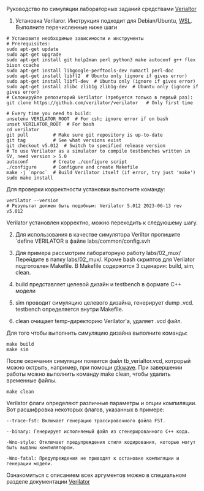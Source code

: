 
Руководство по симуляции лабораторных заданий средствами [Verialtor](https://www.veripool.org/verilator/)

1. Установка Verilaror. Инструкция подходит для Debian/Ubuntu, [WSL](https://learn.microsoft.com/en-us/windows/wsl/install). Выполните перечисленные ниже шаги

```
# Установите необходимые зависимости и инструменты
# Prerequisites:
sudo apt-get update
sudo apt-get upgrade
sudo apt-get install git help2man perl python3 make autoconf g++ flex bison ccache
sudo apt-get install libgoogle-perftools-dev numactl perl-doc
sudo apt-get install libfl2  # Ubuntu only (ignore if gives error)
sudo apt-get install libfl-dev  # Ubuntu only (ignore if gives error)
sudo apt-get install zlibc zlib1g zlib1g-dev  # Ubuntu only (ignore if gives error)
# Cклонируйте репозиторий Verilator (требуется только в первый раз):
git clone https://github.com/verilator/verilator   # Only first time

# Every time you need to build:
unsetenv VERILATOR_ROOT  # For csh; ignore error if on bash
unset VERILATOR_ROOT  # For bash
cd verilator
git pull         # Make sure git repository is up-to-date
git tag          # See what versions exist
git checkout v5.012  # Switch to specified release version
# To use Verilator as a simulator to compile testbenches written in SV, need version > 5.0
autoconf         # Create ./configure script
./configure      # Configure and create Makefile
make -j `nproc`  # Build Verilator itself (if error, try just 'make')
sudo make install
```

Для проверки корректности установки выполните команду:
```
verilator --version
# Результат должен быть подобным: Verilator 5.012 2023-06-13 rev v5.012
```
Verilator установлен корректно, можно переходить к следуюшему шагу.


2. Для использования в качестве симулятора Veriltor пропишите `define VERILATOR в файле labs/common/config.svh

3. Для примера рассмотрим лабораторную работу labs/02_mux/
Перейдите в папку labs/02_mux/. Кроме bash скриптов для Verilator подготовлен Makefile.
В Makefile содержится 3 сценария: build, sim, clean.
1. build представляет целевой дизайн и testbench в формате C++ модели
2. sim проводит симуляцию целевого дизайна, генерирует dump .vcd. testbench определяется внутри Makefile.
3. clean очищает temp-директорию Verilator'a, удаляет .vcd файл. 

Для того чтобы выполнить симуляцию дизайна выполните команды:
```
make build
make sim
```
После окончания симуляции появится файл tb_verialtor.vcd, котрорый можно октрыть, например, при помощи [gtkwave](https://gtkwave.sourceforge.net/).
При завершении работы можно выполнить команду make clean, чтобы удалить временные файлы.
```
make clean
```

Verilator флаги определяют различные параметры и опции компиляции. Вот расшифровка некоторых флагов, указанных в примере:

    --trace-fst: Включает генерацию трассировочного файла FST.

    --binary: Генерирует исполняемый файл из сгенерированного C++ кода.

    -Wno-style: Отключает предупреждения стиля кодирования, которые могут быть выданы компилятором.

    -Wno-fatal: Предупреждения не приводят к остановке компиляции и генерации модели.

Ознакомиться с описанием всех аргументов можно в специальном разделе документации [Verilator](https://veripool.org/guide/latest/exe_verilator.html)
